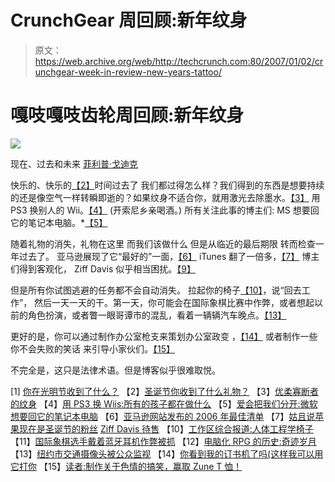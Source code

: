 # CrunchGear 周回顾:新年纹身

> 原文：<https://web.archive.org/web/http://techcrunch.com:80/2007/01/02/crunchgear-week-in-review-new-years-tattoo/>

# 嘎吱嘎吱齿轮周回顾:新年纹身

![](img/a47e5556cccbbabe6dd9a64b14bbd313.png)

现在、过去和未来
[菲利普·戈迪克](https://web.archive.org/web/20210307124227/http://facetiae.blogspot.com/)

快乐的、快乐的[【2】](https://web.archive.org/web/20210307124227/http://crunchgear.com/2006/12/26/what-did-you-get-for-christmas/)时间过去了
我们都过得怎么样？我们得到的东西是想要持续的还是像空气一样转瞬即逝的？如果纹身不适合你，就用激光去除墨水。[【3】](https://web.archive.org/web/20210307124227/http://crunchgear.com/2006/12/27/tattoos-for-the-indescisive/)
用 PS3 换别人的 Wii。[【4】](https://web.archive.org/web/20210307124227/http://crunchgear.com/2006/12/26/trading-wiis-for-ps3s-what-all-the-kids-are-doing/)
(开索尼乡亲喝酒。)
所有关注此事的博主们:
MS 想要回它的笔记本电脑。*[【5】](https://web.archive.org/web/20210307124227/http://crunchgear.com/2006/12/28/love-will-tear-us-apart-microsoft-wants-its-laptops-back/)

随着礼物的消失，礼物在这里
而我们该做什么
但是从临近的最后期限
转而检查一年过去了。
亚马逊展现了它“最好的”一面，[【6】](https://web.archive.org/web/20210307124227/http://crunchgear.com/2006/12/28/amazoncoms-best-of-2006-list-released/)
iTunes 翻了一倍多，[【7】](https://web.archive.org/web/20210307124227/http://crunchgear.com/2006/12/27/let%e2%80%99s-just-say-apple-is-now-a-fan-of-christmas/)
博主们得到客观化，
Ziff Davis 似乎相当困扰。[【9】](https://web.archive.org/web/20210307124227/http://crunchgear.com/2006/12/28/ziff-davis-for-sale/)

但是所有你试图逃避的任务都不会自动消失。
拉起你的椅子[【10】](https://web.archive.org/web/20210307124227/http://crunchgear.com/2006/12/28/workspace-roundup-ergonomic-chairs/)，说“回去工作”，
然后一天一天的干。第一天，你可能会在国际象棋比赛中作弊，或者想起以前的角色扮演，或者瞥一眼哥谭市的混乱，看着一辆辆汽车晚点。[【13】](https://web.archive.org/web/20210307124227/http://crunchgear.com/2006/12/26/nyc-traffic-cams-watched-by-public/)

更好的是，你可以通过制作办公室枪支来策划办公室政变
，[【14】](https://web.archive.org/web/20210307124227/http://crunchgear.com/2006/12/27/have-you-seen-my-stapler-so-i-can-club-you-with-it/)
或者制作一些你不会失败的笑话
来引导小家伙们。[【15】](https://web.archive.org/web/20210307124227/http://crunchgear.com/2006/12/27/readers-make-funny-about-porn-win-zune-t-shirt/)

不完全是，这只是法律术语。但是博客似乎很难取悦。

[1] [你在光明节收到了什么？](https://web.archive.org/web/20210307124227/http://crunchgear.com/2006/12/27/what-did-you-receive-for-hanukkah/)
【2】[圣诞节你收到了什么礼物？](https://web.archive.org/web/20210307124227/http://crunchgear.com/2006/12/26/what-did-you-get-for-christmas/)
【3】[优柔寡断者的纹身](https://web.archive.org/web/20210307124227/http://crunchgear.com/2006/12/27/tattoos-for-the-indescisive/)
【4】[用 PS3 换 Wiis:所有的孩子都在做什么](https://web.archive.org/web/20210307124227/http://crunchgear.com/2006/12/26/trading-wiis-for-ps3s-what-all-the-kids-are-doing/)
【5】[爱会把我们分开:微软想要回它的笔记本电脑](https://web.archive.org/web/20210307124227/http://crunchgear.com/2006/12/28/love-will-tear-us-apart-microsoft-wants-its-laptops-back/)
【6】[亚马逊网站发布的 2006 年最佳清单](https://web.archive.org/web/20210307124227/http://crunchgear.com/2006/12/28/amazoncoms-best-of-2006-list-released/)
【7】[姑且说苹果现在是圣诞节的粉丝](https://web.archive.org/web/20210307124227/http://crunchgear.com/2006/12/27/let%e2%80%99s-just-say-apple-is-now-a-fan-of-christmas/)
[Ziff Davis 待售](https://web.archive.org/web/20210307124227/http://crunchgear.com/2006/12/28/ziff-davis-for-sale/)
【10】[工作区综合报道:人体工程学椅子](https://web.archive.org/web/20210307124227/http://crunchgear.com/2006/12/28/workspace-roundup-ergonomic-chairs/)
【11】[国际象棋选手戴着蓝牙耳机作弊被抓](https://web.archive.org/web/20210307124227/http://crunchgear.com/2006/12/28/chess-player-caught-cheating-with-a-bluetooth-headset/)
【12】[电脑化 RPG 的历史:奇迹岁月](https://web.archive.org/web/20210307124227/http://crunchgear.com/2006/12/28/history-of-computerized-rpgs-the-wonder-years/)
【13】[纽约市交通摄像头被公众监视](https://web.archive.org/web/20210307124227/http://crunchgear.com/2006/12/26/nyc-traffic-cams-watched-by-public/)
【14】[你看到我的订书机了吗(这样我可以用它打你](https://web.archive.org/web/20210307124227/http://crunchgear.com/2006/12/27/have-you-seen-my-stapler-so-i-can-club-you-with-it/)
【15】[读者:制作关于色情的搞笑，赢取 Zune T 恤！](https://web.archive.org/web/20210307124227/http://crunchgear.com/2006/12/27/readers-make-funny-about-porn-win-zune-t-shirt/)